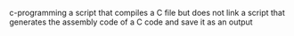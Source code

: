 c-programming
a script that compiles a C file but does not link
a script that generates the assembly code of a C code and save it as an output
